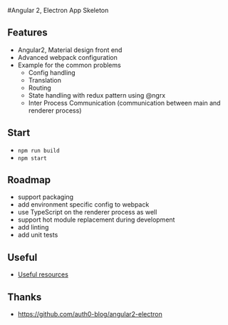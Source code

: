 #Angular 2, Electron App Skeleton

## Features
* Angular2, Material design front end
* Advanced webpack configuration
* Example for the common problems
    * Config handling
    * Translation
    * Routing
    * State handling with redux pattern using @ngrx
    * Inter Process Communication (communication between main and renderer process)

## Start
* `npm run build`
* `npm start`

## Roadmap
* support packaging
* add environment specific config to webpack
* use TypeScript on the renderer process as well
* support hot module replacement during development
* add linting
* add unit tests

## Useful
* [Useful resources](https://github.com/sindresorhus/awesome-electron)

## Thanks
* https://github.com/auth0-blog/angular2-electron